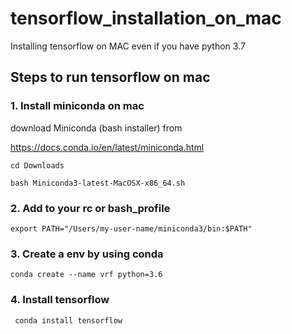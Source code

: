 # tensorflow_installation_on_mac
Installing tensorflow on MAC even if you have python 3.7

## Steps to run tensorflow on mac
### 1. Install miniconda on mac
download  Miniconda (bash installer) from

https://docs.conda.io/en/latest/miniconda.html 

```cd Downloads```

```bash Miniconda3-latest-MacOSX-x86_64.sh```

### 2. Add to your rc or bash_profile
``` export PATH="/Users/my-user-name/miniconda3/bin:$PATH" ```

### 3. Create a env by using conda
``` conda create --name vrf python=3.6 ```

### 4. Install tensorflow
``` conda install tensorflow```
